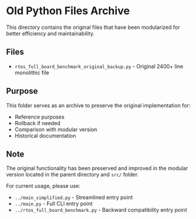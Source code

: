 # Old Python Files Archive

This directory contains the original files that have been modularized for better efficiency and maintainability.

## Files

- `rtos_full_board_benchmark_original_backup.py` - Original 2400+ line monolithic file

## Purpose

This folder serves as an archive to preserve the original implementation for:
- Reference purposes
- Rollback if needed
- Comparison with modular version
- Historical documentation

## Note

The original functionality has been preserved and improved in the modular version located in the parent directory and `src/` folder.

For current usage, please use:
- `../main_simplified.py` - Streamlined entry point
- `../main.py` - Full CLI entry point  
- `../rtos_full_board_benchmark.py` - Backward compatibility entry point